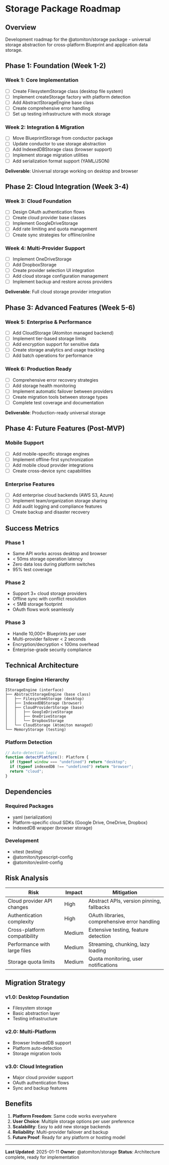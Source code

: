 # Storage Package Roadmap

## Overview

Development roadmap for the @atomiton/storage package - universal storage abstraction for cross-platform Blueprint and application data storage.

## Phase 1: Foundation (Week 1-2)

### Week 1: Core Implementation

- [ ] Create FilesystemStorage class (desktop file system)
- [ ] Implement createStorage factory with platform detection
- [ ] Add AbstractStorageEngine base class
- [ ] Create comprehensive error handling
- [ ] Set up testing infrastructure with mock storage

### Week 2: Integration & Migration

- [ ] Move BlueprintStorage from conductor package
- [ ] Update conductor to use storage abstraction
- [ ] Add IndexedDBStorage class (browser support)
- [ ] Implement storage migration utilities
- [ ] Add serialization format support (YAML/JSON)

**Deliverable**: Universal storage working on desktop and browser

## Phase 2: Cloud Integration (Week 3-4)

### Week 3: Cloud Foundation

- [ ] Design OAuth authentication flows
- [ ] Create cloud provider base classes
- [ ] Implement GoogleDriveStorage
- [ ] Add rate limiting and quota management
- [ ] Create sync strategies for offline/online

### Week 4: Multi-Provider Support

- [ ] Implement OneDriveStorage
- [ ] Add DropboxStorage
- [ ] Create provider selection UI integration
- [ ] Add cloud storage configuration management
- [ ] Implement backup and restore across providers

**Deliverable**: Full cloud storage provider integration

## Phase 3: Advanced Features (Week 5-6)

### Week 5: Enterprise & Performance

- [ ] Add CloudStorage (Atomiton managed backend)
- [ ] Implement tier-based storage limits
- [ ] Add encryption support for sensitive data
- [ ] Create storage analytics and usage tracking
- [ ] Add batch operations for performance

### Week 6: Production Ready

- [ ] Comprehensive error recovery strategies
- [ ] Add storage health monitoring
- [ ] Implement automatic failover between providers
- [ ] Create migration tools between storage types
- [ ] Complete test coverage and documentation

**Deliverable**: Production-ready universal storage

## Phase 4: Future Features (Post-MVP)

### Mobile Support

- [ ] Add mobile-specific storage engines
- [ ] Implement offline-first synchronization
- [ ] Add mobile cloud provider integrations
- [ ] Create cross-device sync capabilities

### Enterprise Features

- [ ] Add enterprise cloud backends (AWS S3, Azure)
- [ ] Implement team/organization storage sharing
- [ ] Add audit logging and compliance features
- [ ] Create backup and disaster recovery

## Success Metrics

### Phase 1

- Same API works across desktop and browser
- < 50ms storage operation latency
- Zero data loss during platform switches
- 95% test coverage

### Phase 2

- Support 3+ cloud storage providers
- Offline sync with conflict resolution
- < 5MB storage footprint
- OAuth flows work seamlessly

### Phase 3

- Handle 10,000+ Blueprints per user
- Multi-provider failover < 2 seconds
- Encryption/decryption < 100ms overhead
- Enterprise-grade security compliance

## Technical Architecture

### Storage Engine Hierarchy

```
IStorageEngine (interface)
├── AbstractStorageEngine (base class)
│   ├── FilesystemStorage (desktop)
│   ├── IndexedDBStorage (browser)
│   ├── CloudProviderStorage (base)
│   │   ├── GoogleDriveStorage
│   │   ├── OneDriveStorage
│   │   └── DropboxStorage
│   └── CloudStorage (Atomiton managed)
└── MemoryStorage (testing)
```

### Platform Detection

```typescript
// Auto-detection logic
function detectPlatform(): Platform {
  if (typeof window === "undefined") return "desktop";
  if (typeof indexedDB !== "undefined") return "browser";
  return "cloud";
}
```

## Dependencies

### Required Packages

- yaml (serialization)
- Platform-specific cloud SDKs (Google Drive, OneDrive, Dropbox)
- IndexedDB wrapper (browser storage)

### Development

- vitest (testing)
- @atomiton/typescript-config
- @atomiton/eslint-config

## Risk Analysis

| Risk                         | Impact | Mitigation                                    |
| ---------------------------- | ------ | --------------------------------------------- |
| Cloud provider API changes   | High   | Abstract APIs, version pinning, fallbacks     |
| Authentication complexity    | High   | OAuth libraries, comprehensive error handling |
| Cross-platform compatibility | Medium | Extensive testing, feature detection          |
| Performance with large files | Medium | Streaming, chunking, lazy loading             |
| Storage quota limits         | Medium | Quota monitoring, user notifications          |

## Migration Strategy

### v1.0: Desktop Foundation

- Filesystem storage
- Basic abstraction layer
- Testing infrastructure

### v2.0: Multi-Platform

- Browser IndexedDB support
- Platform auto-detection
- Storage migration tools

### v3.0: Cloud Integration

- Major cloud provider support
- OAuth authentication flows
- Sync and backup features

## Benefits

1. **Platform Freedom**: Same code works everywhere
2. **User Choice**: Multiple storage options per user preference
3. **Scalability**: Easy to add new storage backends
4. **Reliability**: Multi-provider failover and backup
5. **Future Proof**: Ready for any platform or hosting model

---

**Last Updated**: 2025-01-11
**Owner**: @atomiton/storage
**Status**: Architecture complete, ready for implementation
